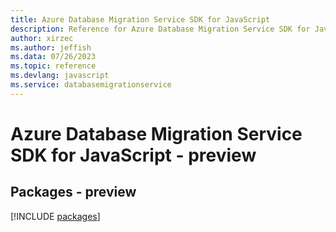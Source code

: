 ```yaml
---
title: Azure Database Migration Service SDK for JavaScript
description: Reference for Azure Database Migration Service SDK for JavaScript
author: xirzec
ms.author: jeffish
ms.data: 07/26/2023
ms.topic: reference
ms.devlang: javascript
ms.service: databasemigrationservice
---
```

# Azure Database Migration Service SDK for JavaScript - preview
## Packages - preview
[!INCLUDE [packages](database-migration-service-index.md)]